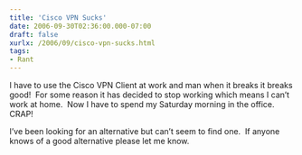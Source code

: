 ```yaml
---
title: 'Cisco VPN Sucks'
date: 2006-09-30T02:36:00.000-07:00
draft: false
xurlx: /2006/09/cisco-vpn-sucks.html
tags: 
- Rant
---
```


I have to use the Cisco VPN Client at work and man when it breaks it breaks good!  For some reason it has decided to stop working which means I can’t work at home.  Now I have to spend my Saturday morning in the office.  CRAP!

  

I’ve been looking for an alternative but can’t seem to find one.  If anyone knows of a good alternative please let me know.